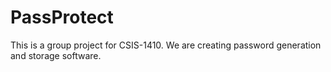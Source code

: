 # PassProtect
This is a group project for CSIS-1410. We are creating password generation and storage software.
